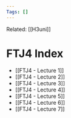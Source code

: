 ```yaml
---
Tags: []
---
```

Related:  [[H3uni]]
# FTJ4 Index

- [[FTJ4 - Lecture 1]]
- [[FTJ4 - Lecture 2]]
- [[FTJ4 - Lecture 3]]
- [[FTJ4 - Lecture 4]]
- [[FTJ4 - Lecture 5]]
- [[FTJ4 - Lecture 6]]
- [[FTJ4 - Lecture 7]]